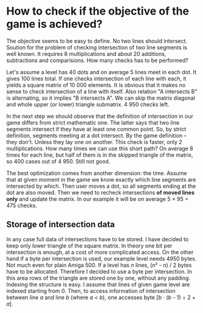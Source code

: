 # How to check if the objective of the game is achieved?

The objective seems to be easy to define. No two lines should intersect. Soution for the problem of checking intersection of two line segments is well known. It requires 8 multiplications
and about 20 additions, subtractions and comparisions. How many checks has to be performed?

Let's assume a level has 40 dots and on average 5 lines meet in each dot. It gives 100 lines total. If one checks intersection of each line with each, it yields a square matrix of 10 000 elements.
It is obvious that it makes no sense to check intersection of a line with itself. Also relation "A intersects B" is alternating, so it implies "B intersects A". We can skip the matrix diagonal
and whole upper (or lower) triangle submatrix. 4 950 checks left.

In the next step we should observe that the definition of intersection in our game differs from strict mathematic one. The latter says that two line segments intersect if they have at least one
common point. So, by strict definition, segments meeting at a dot intersect. By the game definition – they don't. Unless they lay one on another. This check is faster, only 2 multiplications. How many times
we can use this short path? On average 8 times for each line, but half of them is in the skipped triangle of the matrix, so 400 cases out of 4 950. Still not good.

The best optimization comes from another dimension: the time. Assume that at given moment in the game we know exactly which line segments are intersected by which. Then user moves a dot, so all segments
ending at the dot are also moved. Then we need to recheck intersections **of moved lines only** and update the matrix. In our example it will be on average 5 × 95 = 475 checks.

## Storage of intersection data

In any case full data of intersections have to be stored. I have decided to keep only lower triangle of the square matrix. In theory one bit per intersection is enough, at a cost of more complicated access.
On the other hand if a byte per intersection is used, our example level needs 4950 bytes. Not much even for plain Amiga 500. If a level has *n* lines, (*n*² - *n*) / 2 bytes have to be allocated. Therefore I decided
to use a byte per intersection. In this area rows of the triangle are stored one by one, without any padding. Indexing the structure is easy. I assume that lines of given game level are indexed starting from 0. Then, to
access information of intersection between line *a* and line *b* (where *a* < *b*), one accesses byte \[*b* · (*b* - 1) ÷ 2 + *a*\].
